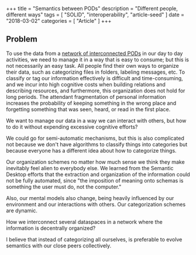 +++
title = "Semantics between PODs"
description = "Different people, different ways"
tags = [
    "SOLID",
    "interoperability",
    "article-seed"
]
date = "2018-03-02"
categories = [
    "Article"
]
+++

## Problem

To use the data from a [network of interconnected PODs](../network-of-interconnected-pods) in our day to day activities, we need to manage it in a way that is easy to consume; but this is not necessarily an easy task. All people find their own ways to organize their data, such as categorizing files in folders, labeling messages, etc. To classify or tag our information effectively is difficult and time-consuming, and we incur into high cognitive costs when building relations and describing resources, and furthermore, this organization does not hold for long periods. The attendant fragmentation of personal information increases the probability of keeping something in the wrong place and forgetting something that was seen, heard, or read in the first place.

We want to manage our data in a way we can interact with others, but how to do it without expending excessive cognitive efforts?

We could go for semi-automatic mechanisms, but this is also complicated not because we don't have algorithms to classify things into categories but because everyone has a different idea about how to categorize things. 

Our organization schemes no matter how much sense we think they make inevitably feel alien to everybody else. We learned from the Semantic Desktop efforts that the extraction and organization of the information could not be fully automated, since "the imposition of meaning onto schemas is something the user must do, not the computer."

Also, our mental models also change, being heavily influenced by our environment and our interactions with others. Our categorization schemes are dynamic.

How we interconnect several dataspaces in a network where the information is decentrally organized?

I believe that instead of categorizing all ourselves,  is preferable to evolve semantics with our close peers collectively.